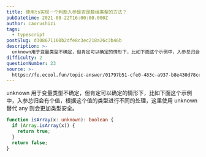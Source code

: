 ```yaml
---
title: 使用ts实现一个判断入参是否是数组类型的方法？
pubDatetime: 2021-08-22T16:00:00.000Z
author: caorushizi
tags:
  - typescript
postSlug: d308671100b2dfe8c3ec218a26c3b46b
description: >-
  unknown用于变量类型不确定，但肯定可以确定的情形下，比如下面这个示例中，入参总归会有个值，根据这个值的类型进行不同的处理，这里使用unknown替代any则会更加类型安全。```tsfuncti
difficulty: 2
questionNumber: 23
source: >-
  https://fe.ecool.fun/topic-answer/01797b51-cfe0-483c-a937-b8e430d78cee?orderBy=updateTime&order=desc&tagId=19
---
```


unknown 用于变量类型不确定，但肯定可以确定的情形下，比如下面这个示例中，入参总归会有个值，根据这个值的类型进行不同的处理，这里使用 unknown 替代 any 则会更加类型安全。

```ts
function isArray(x: unknown): boolean {
  if (Array.isArray(x)) {
    return true;
  }
  return false;
}
```
